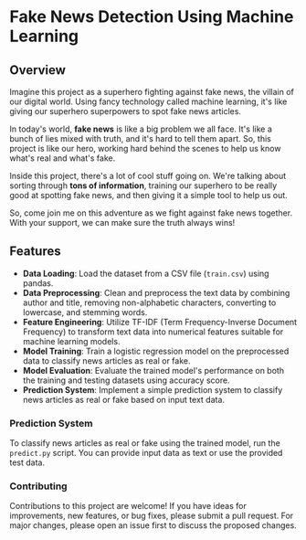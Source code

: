# Fake News Detection Using Machine Learning

## Overview

Imagine this project as a superhero fighting against fake news, the villain of our digital world. Using fancy technology called machine learning, it's like giving our superhero superpowers to spot fake news articles.

In today's world, **fake news** is like a big problem we all face. It's like a bunch of lies mixed with truth, and it's hard to tell them apart. So, this project is like our hero, working hard behind the scenes to help us know what's real and what's fake.

Inside this project, there's a lot of cool stuff going on. We're talking about sorting through **tons of information**, training our superhero to be really good at spotting fake news, and then giving it a simple tool to help us out.

So, come join me on this adventure as we fight against fake news together. With your support, we can make sure the truth always wins!

## Features

- **Data Loading**: Load the dataset from a CSV file (`train.csv`) using pandas.
- **Data Preprocessing**: Clean and preprocess the text data by combining author and title, removing non-alphabetic characters, converting to lowercase, and stemming words.
- **Feature Engineering**: Utilize TF-IDF (Term Frequency-Inverse Document Frequency) to transform text data into numerical features suitable for machine learning models.
- **Model Training**: Train a logistic regression model on the preprocessed data to classify news articles as real or fake.
- **Model Evaluation**: Evaluate the trained model's performance on both the training and testing datasets using accuracy score.
- **Prediction System**: Implement a simple prediction system to classify news articles as real or fake based on input text data.


### Prediction System

To classify news articles as real or fake using the trained model, run the `predict.py` script. You can provide input data as text or use the provided test data.

### Contributing

Contributions to this project are welcome! If you have ideas for improvements, new features, or bug fixes, please submit a pull request. For major changes, please open an issue first to discuss the proposed changes.







